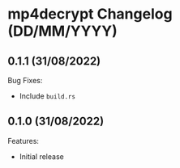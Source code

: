 # mp4decrypt Changelog (DD/MM/YYYY)

## 0.1.1 (31/08/2022)

Bug Fixes:

- Include `build.rs`

## 0.1.0 (31/08/2022)

Features:

- Initial release
